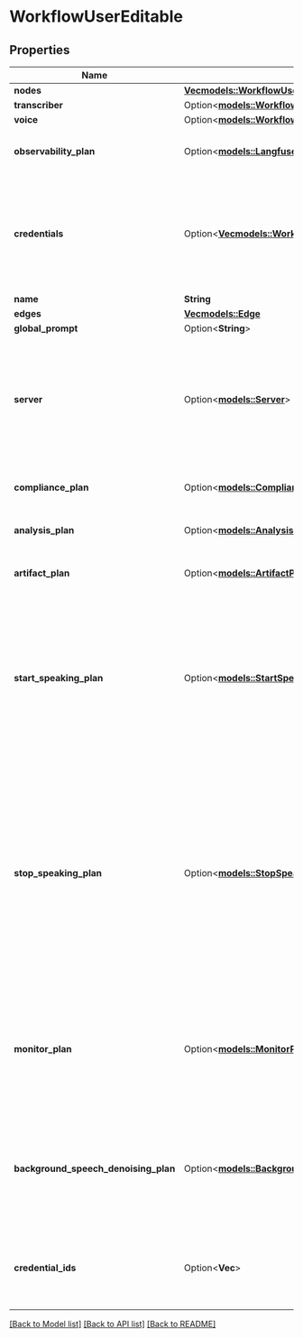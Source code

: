 # WorkflowUserEditable

## Properties

Name | Type | Description | Notes
------------ | ------------- | ------------- | -------------
**nodes** | [**Vec<models::WorkflowUserEditableNodesInner>**](WorkflowUserEditable_nodes_inner.md) |  | 
**transcriber** | Option<[**models::WorkflowUserEditableTranscriber**](WorkflowUserEditable_transcriber.md)> |  | [optional]
**voice** | Option<[**models::WorkflowUserEditableVoice**](WorkflowUserEditable_voice.md)> |  | [optional]
**observability_plan** | Option<[**models::LangfuseObservabilityPlan**](LangfuseObservabilityPlan.md)> | This is the plan for observability of workflow's calls.  Currently, only Langfuse is supported. | [optional]
**credentials** | Option<[**Vec<models::WorkflowUserEditableCredentialsInner>**](WorkflowUserEditable_credentials_inner.md)> | These are dynamic credentials that will be used for the workflow calls. By default, all the credentials are available for use in the call but you can supplement an additional credentials using this. Dynamic credentials override existing credentials. | [optional]
**name** | **String** |  | 
**edges** | [**Vec<models::Edge>**](Edge.md) |  | 
**global_prompt** | Option<**String**> |  | [optional]
**server** | Option<[**models::Server**](Server.md)> | This is where Vapi will send webhooks. You can find all webhooks available along with their shape in ServerMessage schema.  The order of precedence is:  1. tool.server 2. workflow.server / assistant.server 3. phoneNumber.server 4. org.server | [optional]
**compliance_plan** | Option<[**models::CompliancePlan**](CompliancePlan.md)> | This is the compliance plan for the workflow. It allows you to configure HIPAA and other compliance settings. | [optional]
**analysis_plan** | Option<[**models::AnalysisPlan**](AnalysisPlan.md)> | This is the plan for analysis of workflow's calls. Stored in `call.analysis`. | [optional]
**artifact_plan** | Option<[**models::ArtifactPlan**](ArtifactPlan.md)> | This is the plan for artifacts generated during workflow's calls. Stored in `call.artifact`. | [optional]
**start_speaking_plan** | Option<[**models::StartSpeakingPlan**](StartSpeakingPlan.md)> | This is the plan for when the workflow nodes should start talking.  You should configure this if you're running into these issues: - The assistant is too slow to start talking after the customer is done speaking. - The assistant is too fast to start talking after the customer is done speaking. - The assistant is so fast that it's actually interrupting the customer. | [optional]
**stop_speaking_plan** | Option<[**models::StopSpeakingPlan**](StopSpeakingPlan.md)> | This is the plan for when workflow nodes should stop talking on customer interruption.  You should configure this if you're running into these issues: - The assistant is too slow to recognize customer's interruption. - The assistant is too fast to recognize customer's interruption. - The assistant is getting interrupted by phrases that are just acknowledgments. - The assistant is getting interrupted by background noises. - The assistant is not properly stopping -- it starts talking right after getting interrupted. | [optional]
**monitor_plan** | Option<[**models::MonitorPlan**](MonitorPlan.md)> | This is the plan for real-time monitoring of the workflow's calls.  Usage: - To enable live listening of the workflow's calls, set `monitorPlan.listenEnabled` to `true`. - To enable live control of the workflow's calls, set `monitorPlan.controlEnabled` to `true`. | [optional]
**background_speech_denoising_plan** | Option<[**models::BackgroundSpeechDenoisingPlan**](BackgroundSpeechDenoisingPlan.md)> | This enables filtering of noise and background speech while the user is talking.  Features: - Smart denoising using Krisp - Fourier denoising  Both can be used together. Order of precedence: - Smart denoising - Fourier denoising | [optional]
**credential_ids** | Option<**Vec<String>**> | These are the credentials that will be used for the workflow calls. By default, all the credentials are available for use in the call but you can provide a subset using this. | [optional]

[[Back to Model list]](../README.md#documentation-for-models) [[Back to API list]](../README.md#documentation-for-api-endpoints) [[Back to README]](../README.md)


